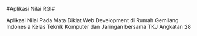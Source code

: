 #Aplikasi Nilai RGI#

Aplikasi Nilai Pada Mata Diklat Web Development di Rumah Gemilang Indonesia Kelas Teknik Komputer dan Jaringan bersama TKJ Angkatan 28